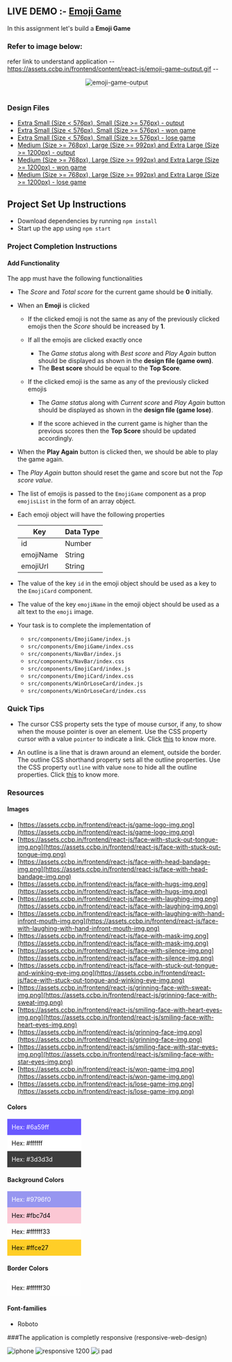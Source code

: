 ## LIVE DEMO :-  <a href="https://relaxed-bohr-7f8e65.netlify.app/">Emoji Game</a>
In this assignment let's build a **Emoji Game** 

### Refer to image below:

refer link to understand application -- https://assets.ccbp.in/frontend/content/react-js/emoji-game-output.gif --
<br/>
<div style="text-align: center;">
    <img src="https://assets.ccbp.in/frontend/content/react-js/emoji-game-output.gif" alt="emoji-game-output" style="max-width:70%;box-shadow:0 2.8px 2.2px rgba(0, 0, 0, 0.12)">
</div>
<br/>

### Design Files

- [Extra Small (Size < 576px), Small (Size >= 576px) - output](https://assets.ccbp.in/frontend/content/react-js/emoji-game-sm-output.png)
- [Extra Small (Size < 576px), Small (Size >= 576px) - won game](https://assets.ccbp.in/frontend/content/react-js/emoji-game-won-game-sm-output.png)
- [Extra Small (Size < 576px), Small (Size >= 576px) - lose game](https://assets.ccbp.in/frontend/content/react-js/emoji-game-lose-game-sm-output.png)
- [Medium (Size >= 768px), Large (Size >= 992px) and Extra Large (Size >= 1200px) - output](https://assets.ccbp.in/frontend/content/react-js/emoji-game-lg-output.png)
- [Medium (Size >= 768px), Large (Size >= 992px) and Extra Large (Size >= 1200px) - won game](https://assets.ccbp.in/frontend/content/react-js/emoji-game-won-game-lg-output.png)
- [Medium (Size >= 768px), Large (Size >= 992px) and Extra Large (Size >= 1200px) - lose game](https://assets.ccbp.in/frontend/content/react-js/emoji-game-lose-game-lg-output.png)

## Project Set Up Instructions

- Download dependencies by running `npm install`
- Start up the app using `npm start`

### Project Completion Instructions

#### Add Functionality

The app must have the following functionalities

- The _Score_ and _Total score_ for the current game should be **0** initially.
- When an **Emoji** is clicked

  - If the clicked emoji is not the same as any of the previously clicked emojis then the _Score_ should be increased by **1**.
  - If all the emojis are clicked exactly once

    - The _Game status_ along with _Best score_ and _Play Again_ button should be displayed as shown in the **design file (game own)**.
    - The **Best score** should be equal to the **Top Score**.

  - If the clicked emoji is the same as any of the previously clicked emojis

    - The _Game status_ along with _Current score_ and _Play Again_ button should be displayed as shown in the **design file (game lose)**.

    - If the score achieved in the current game is higher than the previous scores then the **Top Score** should be updated accordingly.

- When the **Play Again** button is clicked then, we should be able to play the game again.

- The _Play Again_ button should reset the game and score but not the _Top score value_.

- The list of emojis is passed to the `EmojiGame` component as a prop `emojisList` in the form of an array object.

- Each emoji object will have the following properties

  | Key       | Data Type |
  | --------- | --------- |
  | id        | Number    |
  | emojiName | String    |
  | emojiUrl  | String    |

- The value of the key `id` in the emoji object should be used as a key to the `EmojiCard` component.
- The value of the key `emojiName` in the emoji object should be used as a alt text to the `emoji` image.

- Your task is to complete the implementation of
  - `src/components/EmojiGame/index.js`
  - `src/components/EmojiGame/index.css`
  - `src/components/NavBar/index.js`
  - `src/components/NavBar/index.css`
  - `src/components/EmojiCard/index.js`
  - `src/components/EmojiCard/index.css`
  - `src/components/WinOrLoseCard/index.js`
  - `src/components/WinOrLoseCard/index.css`

### Quick Tips

- The cursor CSS property sets the type of mouse cursor, if any, to show when the mouse pointer is over an element. Use the CSS property cursor with a value `pointer` to indicate a link. Click <a href="https://css-tricks.com/almanac/properties/c/cursor/" target="_blank">this</a> to know more.

- An outline is a line that is drawn around an element, outside the border. The outline CSS shorthand property sets all the outline properties. Use the CSS property `outline` with value `none` to hide all the outline properties. Click <a href="https://www.w3schools.com/css/css_outline.asp" target="_blank">this</a> to know more.

### Resources

#### Images

- [https://assets.ccbp.in/frontend/react-js/game-logo-img.png](https://assets.ccbp.in/frontend/react-js/game-logo-img.png)
- [https://assets.ccbp.in/frontend/react-js/face-with-stuck-out-tongue-img.png](https://assets.ccbp.in/frontend/react-js/face-with-stuck-out-tongue-img.png)
-  [https://assets.ccbp.in/frontend/react-js/face-with-head-bandage-img.png](https://assets.ccbp.in/frontend/react-js/face-with-head-bandage-img.png)
- [https://assets.ccbp.in/frontend/react-js/face-with-hugs-img.png](https://assets.ccbp.in/frontend/react-js/face-with-hugs-img.png)
- [https://assets.ccbp.in/frontend/react-js/face-with-laughing-img.png](https://assets.ccbp.in/frontend/react-js/face-with-laughing-img.png)
- [https://assets.ccbp.in/frontend/react-js/face-with-laughing-with-hand-infront-mouth-img.png](https://assets.ccbp.in/frontend/react-js/face-with-laughing-with-hand-infront-mouth-img.png)
- [https://assets.ccbp.in/frontend/react-js/face-with-mask-img.png](https://assets.ccbp.in/frontend/react-js/face-with-mask-img.png)
- [https://assets.ccbp.in/frontend/react-js/face-with-silence-img.png](https://assets.ccbp.in/frontend/react-js/face-with-silence-img.png)
- [https://assets.ccbp.in/frontend/react-js/face-with-stuck-out-tongue-and-winking-eye-img.png](https://assets.ccbp.in/frontend/react-js/face-with-stuck-out-tongue-and-winking-eye-img.png)
- [https://assets.ccbp.in/frontend/react-js/grinning-face-with-sweat-img.png](https://assets.ccbp.in/frontend/react-js/grinning-face-with-sweat-img.png)
- [https://assets.ccbp.in/frontend/react-js/smiling-face-with-heart-eyes-img.png](https://assets.ccbp.in/frontend/react-js/smiling-face-with-heart-eyes-img.png)
- [https://assets.ccbp.in/frontend/react-js/grinning-face-img.png](https://assets.ccbp.in/frontend/react-js/grinning-face-img.png)
- [https://assets.ccbp.in/frontend/react-js/smiling-face-with-star-eyes-img.png](https://assets.ccbp.in/frontend/react-js/smiling-face-with-star-eyes-img.png)
- [https://assets.ccbp.in/frontend/react-js/won-game-img.png](https://assets.ccbp.in/frontend/react-js/won-game-img.png)
- [https://assets.ccbp.in/frontend/react-js/lose-game-img.png](https://assets.ccbp.in/frontend/react-js/lose-game-img.png)

#### Colors

<div style="background-color: #6a59ff ; width: 150px; padding: 10px; color: white">Hex: #6a59ff</div>
<div style="background-color: #ffffff ; width: 150px; padding: 10px; color: black">Hex: #ffffff</div>
<div style="background-color: #3d3d3d ; width: 150px; padding: 10px; color: white">Hex: #3d3d3d</div>

#### Background Colors

<div style="background-color: #9796f0 ; width: 150px; padding: 10px; color: white">Hex: #9796f0</div>
<div style="background-color: #fbc7d4 ; width: 150px; padding: 10px; color: black">Hex: #fbc7d4</div>
<div style="background-color: #ffffff33 ; width: 150px; padding: 10px; color: black">Hex: #ffffff33</div>
<div style="background-color: #ffce27 ; width: 150px; padding: 10px; color: black">Hex: #ffce27</div>

#### Border Colors

<div style="background-color: #ffffff30 ; width: 150px; padding: 10px; color: black">Hex: #ffffff30</div>

#### Font-families

- Roboto

###The application is completly responsive (responsive-web-design)

![iphone](https://user-images.githubusercontent.com/46521639/116983020-344fcd00-ace7-11eb-9fe2-3d5b8cc070f0.PNG)
![responsive 1200](https://user-images.githubusercontent.com/46521639/116983030-36b22700-ace7-11eb-914a-0d8edbe3d786.PNG)
![i pad](https://user-images.githubusercontent.com/46521639/116983034-387bea80-ace7-11eb-8705-e4f66e925bc3.PNG)

